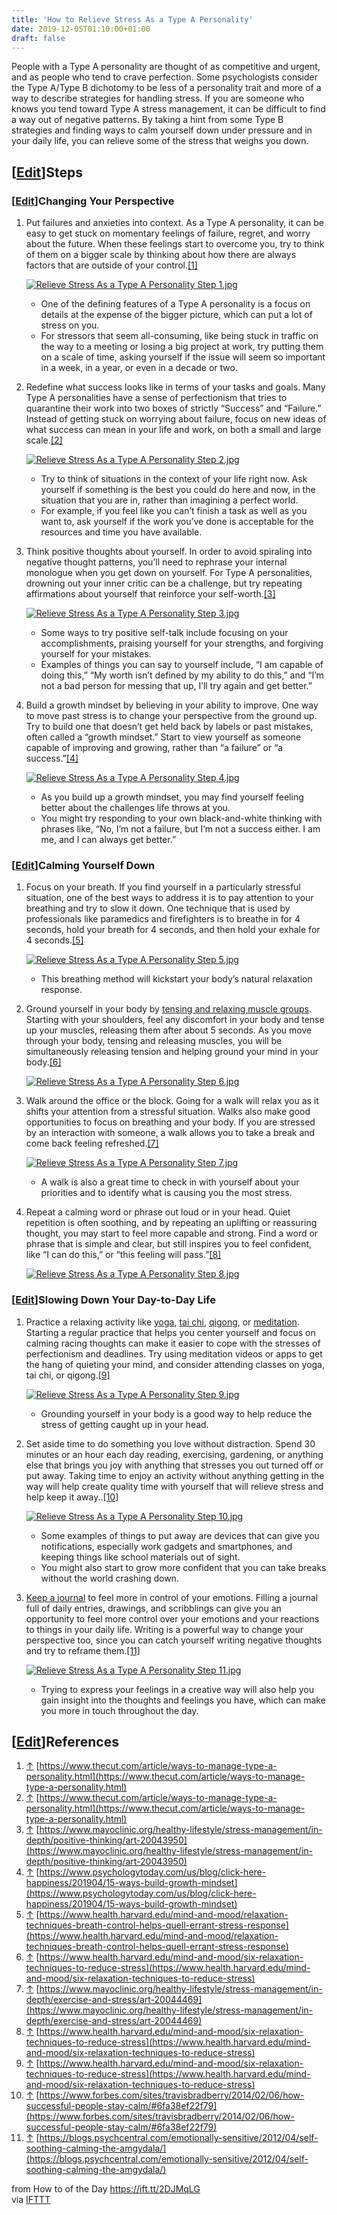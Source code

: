 ```yaml
---
title: 'How to Relieve Stress As a Type A Personality'
date: 2019-12-05T01:10:00+01:00
draft: false
---
```


People with a Type A personality are thought of as competitive and urgent, and as people who tend to crave perfection. Some psychologists consider the Type A/Type B dichotomy to be less of a personality trait and more of a way to describe strategies for handling stress. If you are someone who knows you tend toward Type A stress management, it can be difficult to find a way out of negative patterns. By taking a hint from some Type B strategies and finding ways to calm yourself down under pressure and in your daily life, you can relieve some of the stress that weighs you down.

\[[Edit](https://www.wikihow.com/index.php?title=Relieve-Stress-As-a-Type-A-Personality&action=edit&section=1 "Edit section: Steps")\]Steps
-------------------------------------------------------------------------------------------------------------------------------------------

### \[[Edit](https://www.wikihow.com/index.php?title=Relieve-Stress-As-a-Type-A-Personality&action=edit&section=2 "Edit section: Changing Your Perspective")\]Changing Your Perspective

1.  Put failures and anxieties into context. As a Type A personality, it can be easy to get stuck on momentary feelings of failure, regret, and worry about the future. When these feelings start to overcome you, try to think of them on a bigger scale by thinking about how there are always factors that are outside of your control.[\[1\]](#_note-1)
    
    [![Relieve Stress As a Type A Personality Step 1.jpg](https://www.wikihow.com/images/thumb/d/db/Relieve-Stress-As-a-Type-A-Personality-Step-1.jpg/aid11401955-v4-728px-Relieve-Stress-As-a-Type-A-Personality-Step-1.jpg)](https://www.wikihow.com/Image:Relieve-Stress-As-a-Type-A-Personality-Step-1.jpg)
    
    *   One of the defining features of a Type A personality is a focus on details at the expense of the bigger picture, which can put a lot of stress on you.
    *   For stressors that seem all-consuming, like being stuck in traffic on the way to a meeting or losing a big project at work, try putting them on a scale of time, asking yourself if the issue will seem so important in a week, in a year, or even in a decade or two.
2.  Redefine what success looks like in terms of your tasks and goals. Many Type A personalities have a sense of perfectionism that tries to quarantine their work into two boxes of strictly “Success” and “Failure.” Instead of getting stuck on worrying about failure, focus on new ideas of what success can mean in your life and work, on both a small and large scale.[\[2\]](#_note-2)
    
    [![Relieve Stress As a Type A Personality Step 2.jpg](https://www.wikihow.com/images/thumb/8/8f/Relieve-Stress-As-a-Type-A-Personality-Step-2.jpg/aid11401955-v4-728px-Relieve-Stress-As-a-Type-A-Personality-Step-2.jpg)](https://www.wikihow.com/Image:Relieve-Stress-As-a-Type-A-Personality-Step-2.jpg)
    
    *   Try to think of situations in the context of your life right now. Ask yourself if something is the best you could do here and now, in the situation that you are in, rather than imagining a perfect world.
    *   For example, if you feel like you can’t finish a task as well as you want to, ask yourself if the work you’ve done is acceptable for the resources and time you have available.
3.  Think positive thoughts about yourself. In order to avoid spiraling into negative thought patterns, you’ll need to rephrase your internal monologue when you get down on yourself. For Type A personalities, drowning out your inner critic can be a challenge, but try repeating affirmations about yourself that reinforce your self-worth.[\[3\]](#_note-3)
    
    [![Relieve Stress As a Type A Personality Step 3.jpg](https://www.wikihow.com/images/thumb/1/11/Relieve-Stress-As-a-Type-A-Personality-Step-3.jpg/aid11401955-v4-728px-Relieve-Stress-As-a-Type-A-Personality-Step-3.jpg)](https://www.wikihow.com/Image:Relieve-Stress-As-a-Type-A-Personality-Step-3.jpg)
    
    *   Some ways to try positive self-talk include focusing on your accomplishments, praising yourself for your strengths, and forgiving yourself for your mistakes.
    *   Examples of things you can say to yourself include, “I am capable of doing this,” “My worth isn’t defined by my ability to do this,” and “I’m not a bad person for messing that up, I’ll try again and get better.”
4.  Build a growth mindset by believing in your ability to improve. One way to move past stress is to change your perspective from the ground up. Try to build one that doesn’t get held back by labels or past mistakes, often called a “growth mindset.” Start to view yourself as someone capable of improving and growing, rather than “a failure” or “a success.”[\[4\]](#_note-4)
    
    [![Relieve Stress As a Type A Personality Step 4.jpg](https://www.wikihow.com/images/thumb/5/5a/Relieve-Stress-As-a-Type-A-Personality-Step-4.jpg/aid11401955-v4-728px-Relieve-Stress-As-a-Type-A-Personality-Step-4.jpg)](https://www.wikihow.com/Image:Relieve-Stress-As-a-Type-A-Personality-Step-4.jpg)
    
    *   As you build up a growth mindset, you may find yourself feeling better about the challenges life throws at you.
    *   You might try responding to your own black-and-white thinking with phrases like, “No, I’m not a failure, but I’m not a success either. I am me, and I can always get better.”

### \[[Edit](https://www.wikihow.com/index.php?title=Relieve-Stress-As-a-Type-A-Personality&action=edit&section=3 "Edit section: Calming Yourself Down")\]Calming Yourself Down

1.  Focus on your breath. If you find yourself in a particularly stressful situation, one of the best ways to address it is to pay attention to your breathing and try to slow it down. One technique that is used by professionals like paramedics and firefighters is to breathe in for 4 seconds, hold your breath for 4 seconds, and then hold your exhale for 4 seconds.[\[5\]](#_note-5)
    
    [![Relieve Stress As a Type A Personality Step 5.jpg](https://www.wikihow.com/images/thumb/7/7b/Relieve-Stress-As-a-Type-A-Personality-Step-5.jpg/aid11401955-v4-728px-Relieve-Stress-As-a-Type-A-Personality-Step-5.jpg)](https://www.wikihow.com/Image:Relieve-Stress-As-a-Type-A-Personality-Step-5.jpg)
    
    *   This breathing method will kickstart your body’s natural relaxation response.
2.  Ground yourself in your body by [tensing and relaxing muscle groups](https://www.wikihow.com/Perform-Progressive-Muscle-Relaxation "Perform Progressive Muscle Relaxation"). Starting with your shoulders, feel any discomfort in your body and tense up your muscles, releasing them after about 5 seconds. As you move through your body, tensing and releasing muscles, you will be simultaneously releasing tension and helping ground your mind in your body.[\[6\]](#_note-6)
    
    [![Relieve Stress As a Type A Personality Step 6.jpg](https://www.wikihow.com/images/thumb/c/ce/Relieve-Stress-As-a-Type-A-Personality-Step-6.jpg/aid11401955-v4-728px-Relieve-Stress-As-a-Type-A-Personality-Step-6.jpg)](https://www.wikihow.com/Image:Relieve-Stress-As-a-Type-A-Personality-Step-6.jpg)
    
3.  Walk around the office or the block. Going for a walk will relax you as it shifts your attention from a stressful situation. Walks also make good opportunities to focus on breathing and your body. If you are stressed by an interaction with someone, a walk allows you to take a break and come back feeling refreshed.[\[7\]](#_note-7)
    
    [![Relieve Stress As a Type A Personality Step 7.jpg](https://www.wikihow.com/images/thumb/e/ef/Relieve-Stress-As-a-Type-A-Personality-Step-7.jpg/aid11401955-v4-728px-Relieve-Stress-As-a-Type-A-Personality-Step-7.jpg)](https://www.wikihow.com/Image:Relieve-Stress-As-a-Type-A-Personality-Step-7.jpg)
    
    *   A walk is also a great time to check in with yourself about your priorities and to identify what is causing you the most stress.
4.  Repeat a calming word or phrase out loud or in your head. Quiet repetition is often soothing, and by repeating an uplifting or reassuring thought, you may start to feel more capable and strong. Find a word or phrase that is simple and clear, but still inspires you to feel confident, like “I can do this,” or “this feeling will pass.”[\[8\]](#_note-8)
    
    [![Relieve Stress As a Type A Personality Step 8.jpg](https://www.wikihow.com/images/thumb/c/ca/Relieve-Stress-As-a-Type-A-Personality-Step-8.jpg/aid11401955-v4-728px-Relieve-Stress-As-a-Type-A-Personality-Step-8.jpg)](https://www.wikihow.com/Image:Relieve-Stress-As-a-Type-A-Personality-Step-8.jpg)
    

### \[[Edit](https://www.wikihow.com/index.php?title=Relieve-Stress-As-a-Type-A-Personality&action=edit&section=4 "Edit section: Slowing Down Your Day-to-Day Life")\]Slowing Down Your Day-to-Day Life

1.  Practice a relaxing activity like [yoga](https://www.wikihow.com/Do-Yoga-for-Absolute-Beginners "Do Yoga for Absolute Beginners"), [tai chi](https://www.wikihow.com/Do-Tai-Chi "Do Tai Chi"), [qigong](https://www.wikihow.com/Practice-Qigong "Practice Qigong"), or [meditation](https://www.wikihow.com/Meditate "Meditate"). Starting a regular practice that helps you center yourself and focus on calming racing thoughts can make it easier to cope with the stresses of perfectionism and deadlines. Try using meditation videos or apps to get the hang of quieting your mind, and consider attending classes on yoga, tai chi, or qigong.[\[9\]](#_note-9)
    
    [![Relieve Stress As a Type A Personality Step 9.jpg](https://www.wikihow.com/images/thumb/8/8e/Relieve-Stress-As-a-Type-A-Personality-Step-9.jpg/aid11401955-v4-728px-Relieve-Stress-As-a-Type-A-Personality-Step-9.jpg)](https://www.wikihow.com/Image:Relieve-Stress-As-a-Type-A-Personality-Step-9.jpg)
    
    *   Grounding yourself in your body is a good way to help reduce the stress of getting caught up in your head.
2.  Set aside time to do something you love without distraction. Spend 30 minutes or an hour each day reading, exercising, gardening, or anything else that brings you joy with anything that stresses you out turned off or put away. Taking time to enjoy an activity without anything getting in the way will help create quality time with yourself that will relieve stress and help keep it away..[\[10\]](#_note-10)
    
    [![Relieve Stress As a Type A Personality Step 10.jpg](https://www.wikihow.com/images/thumb/3/3a/Relieve-Stress-As-a-Type-A-Personality-Step-10.jpg/aid11401955-v4-728px-Relieve-Stress-As-a-Type-A-Personality-Step-10.jpg)](https://www.wikihow.com/Image:Relieve-Stress-As-a-Type-A-Personality-Step-10.jpg)
    
    *   Some examples of things to put away are devices that can give you notifications, especially work gadgets and smartphones, and keeping things like school materials out of sight.
    *   You might also start to grow more confident that you can take breaks without the world crashing down.
3.  [Keep a journal](https://www.wikihow.com/Start-a-Journal "Start a Journal") to feel more in control of your emotions. Filling a journal full of daily entries, drawings, and scribblings can give you an opportunity to feel more control over your emotions and your reactions to things in your daily life. Writing is a powerful way to change your perspective too, since you can catch yourself writing negative thoughts and try to reframe them.[\[11\]](#_note-11)
    
    [![Relieve Stress As a Type A Personality Step 11.jpg](https://www.wikihow.com/images/thumb/5/53/Relieve-Stress-As-a-Type-A-Personality-Step-11.jpg/aid11401955-v4-728px-Relieve-Stress-As-a-Type-A-Personality-Step-11.jpg)](https://www.wikihow.com/Image:Relieve-Stress-As-a-Type-A-Personality-Step-11.jpg)
    
    *   Trying to express your feelings in a creative way will also help you gain insight into the thoughts and feelings you have, which can make you more in touch throughout the day.

\[[Edit](https://www.wikihow.com/index.php?title=Relieve-Stress-As-a-Type-A-Personality&action=edit&section=5 "Edit section: References")\]References
-----------------------------------------------------------------------------------------------------------------------------------------------------

1.  [↑](#_ref-1) [https://www.thecut.com/article/ways-to-manage-type-a-personality.html](https://www.thecut.com/article/ways-to-manage-type-a-personality.html)
2.  [↑](#_ref-2) [https://www.thecut.com/article/ways-to-manage-type-a-personality.html](https://www.thecut.com/article/ways-to-manage-type-a-personality.html)
3.  [↑](#_ref-3) [https://www.mayoclinic.org/healthy-lifestyle/stress-management/in-depth/positive-thinking/art-20043950](https://www.mayoclinic.org/healthy-lifestyle/stress-management/in-depth/positive-thinking/art-20043950)
4.  [↑](#_ref-4) [https://www.psychologytoday.com/us/blog/click-here-happiness/201904/15-ways-build-growth-mindset](https://www.psychologytoday.com/us/blog/click-here-happiness/201904/15-ways-build-growth-mindset)
5.  [↑](#_ref-5) [https://www.health.harvard.edu/mind-and-mood/relaxation-techniques-breath-control-helps-quell-errant-stress-response](https://www.health.harvard.edu/mind-and-mood/relaxation-techniques-breath-control-helps-quell-errant-stress-response)
6.  [↑](#_ref-6) [https://www.health.harvard.edu/mind-and-mood/six-relaxation-techniques-to-reduce-stress](https://www.health.harvard.edu/mind-and-mood/six-relaxation-techniques-to-reduce-stress)
7.  [↑](#_ref-7) [https://www.mayoclinic.org/healthy-lifestyle/stress-management/in-depth/exercise-and-stress/art-20044469](https://www.mayoclinic.org/healthy-lifestyle/stress-management/in-depth/exercise-and-stress/art-20044469)
8.  [↑](#_ref-8) [https://www.health.harvard.edu/mind-and-mood/six-relaxation-techniques-to-reduce-stress](https://www.health.harvard.edu/mind-and-mood/six-relaxation-techniques-to-reduce-stress)
9.  [↑](#_ref-9) [https://www.health.harvard.edu/mind-and-mood/six-relaxation-techniques-to-reduce-stress](https://www.health.harvard.edu/mind-and-mood/six-relaxation-techniques-to-reduce-stress)
10.  [↑](#_ref-10) [https://www.forbes.com/sites/travisbradberry/2014/02/06/how-successful-people-stay-calm/#6fa38ef22f79](https://www.forbes.com/sites/travisbradberry/2014/02/06/how-successful-people-stay-calm/#6fa38ef22f79)
11.  [↑](#_ref-11) [https://blogs.psychcentral.com/emotionally-sensitive/2012/04/self-soothing-calming-the-amgydala/](https://blogs.psychcentral.com/emotionally-sensitive/2012/04/self-soothing-calming-the-amgydala/)

  
  
from How to of the Day https://ift.tt/2DJMqLG  
via [IFTTT](https://ifttt.com/?ref=da&site=blogger)